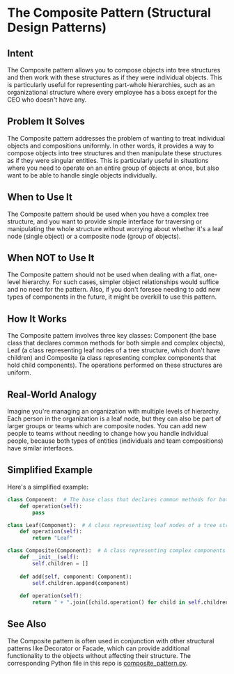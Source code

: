 # The Composite Pattern (Structural Design Patterns)

## Intent
The Composite pattern allows you to compose objects into tree structures and then work with these structures as if they were individual objects. This is particularly useful for representing part-whole hierarchies, such as an organizational structure where every employee has a boss except for the CEO who doesn't have any.

## Problem It Solves
The Composite pattern addresses the problem of wanting to treat individual objects and compositions uniformly. In other words, it provides a way to compose objects into tree structures and then manipulate these structures as if they were singular entities. This is particularly useful in situations where you need to operate on an entire group of objects at once, but also want to be able to handle single objects individually.

## When to Use It
The Composite pattern should be used when you have a complex tree structure, and you want to provide simple interface for traversing or manipulating the whole structure without worrying about whether it's a leaf node (single object) or a composite node (group of objects). 

## When NOT to Use It
The Composite pattern should not be used when dealing with a flat, one-level hierarchy. For such cases, simpler object relationships would suffice and no need for the pattern. Also, if you don't foresee needing to add new types of components in the future, it might be overkill to use this pattern.

## How It Works
The Composite pattern involves three key classes: Component (the base class that declares common methods for both simple and complex objects), Leaf (a class representing leaf nodes of a tree structure, which don't have children) and Composite (a class representing complex components that hold child components). The operations performed on these structures are uniform.

## Real-World Analogy
Imagine you're managing an organization with multiple levels of hierarchy. Each person in the organization is a leaf node, but they can also be part of larger groups or teams which are composite nodes. You can add new people to teams without needing to change how you handle individual people, because both types of entities (individuals and team compositions) have similar interfaces.

## Simplified Example
Here's a simplified example:
```python
class Component:  # The base class that declares common methods for both simple and complex objects
    def operation(self):
        pass

class Leaf(Component):  # A class representing leaf nodes of a tree structure, which don't have children
    def operation(self):
        return "Leaf"

class Composite(Component):  # A class representing complex components that hold child components
    def __init__(self):
        self.children = []
        
    def add(self, component: Component):
        self.children.append(component)
    
    def operation(self):
        return " + ".join([child.operation() for child in self.children])
```
## See Also
The Composite pattern is often used in conjunction with other structural patterns like Decorator or Facade, which can provide additional functionality to the objects without affecting their structure. The corresponding Python file in this repo is [composite_pattern.py](https://github.com/username/repo/blob/main/patterns/structural/composite_pattern.py).